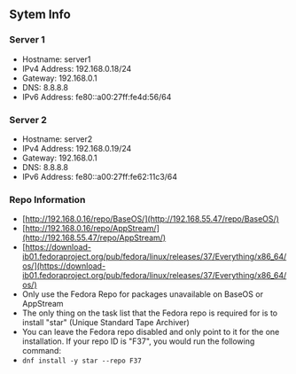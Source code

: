## Sytem Info 

### Server 1
- Hostname: server1
- IPv4 Address: 192.168.0.18/24
- Gateway: 192.168.0.1
- DNS: 8.8.8.8
- IPv6 Address: fe80::a00:27ff:fe4d:56/64 

### Server 2
- Hostname: server2
- IPv4 Address: 192.168.0.19/24
- Gateway: 192.168.0.1
- DNS: 8.8.8.8
- IPv6 Address: fe80::a00:27ff:fe62:11c3/64
 
### Repo Information

-   [http://192.168.0.16/repo/BaseOS/](http://192.168.55.47/repo/BaseOS/)
-   [http://192.168.0.16/repo/AppStream/](http://192.168.55.47/repo/AppStream/)
-   [https://download-ib01.fedoraproject.org/pub/fedora/linux/releases/37/Everything/x86_64/os/](https://download-ib01.fedoraproject.org/pub/fedora/linux/releases/37/Everything/x86_64/os/)
-   Only use the Fedora Repo for packages unavailable on BaseOS or AppStream
-   The only thing on the task list that the Fedora repo is required for is to install "star" (Unique Standard Tape Archiver)
-   You can leave the Fedora repo disabled and only point to it for the one installation. If your repo ID is "F37", you would run the following command:
-   `dnf install -y star --repo F37`
